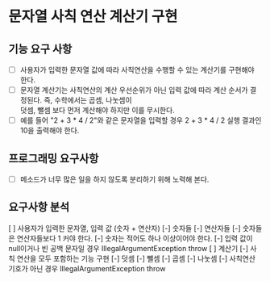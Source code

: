 # 문자열 사칙 연산 계산기 구현
## 기능 요구 사항
- [ ] 사용자가 입력한 문자열 값에 따라 사칙연산을 수행할 수 있는 계산기를 구현해야 한다.
- [ ] 문자열 계산기는 사칙연산의 계산 우선순위가 아닌 입력 값에 따라 계산 순서가 결정된다. 즉, 수학에서는 곱셈, 나눗셈이  
      덧셈, 뺄셈 보다 먼저 계산해야 하지만 이를 무시한다.
- [ ] 예를 들어 "2 + 3 * 4 / 2"와 같은 문자열을 입력할 경우 2 + 3 * 4 / 2 실행 결과인 10을 출력해야 한다.

## 프로그래밍 요구사항
- [ ] 메소드가 너무 많은 일을 하지 않도록 분리하기 위해 노력해 본다.

## 요구사항 분석
[ ] 사용자가 입력한 문자열, 입력 값 (숫자 + 연산자)
    [-] 숫자들
    [-] 연산자들
    [-] 숫자들은 연산자들보다 1 커야 한다.
    [-] 숫자는 적어도 하나 이상이어야 한다.
    [-] 입력 값이 null이거나 빈 공백 문자일 경우 IllegalArgumentException throw
[ ] 계산기
    [-] 사칙 연산을 모두 포함하는 기능 구현
        [-] 덧셈
        [-] 뺄셈
        [-] 곱셈
        [-] 나눗셈
        [-] 사칙연산 기호가 아닌 경우 IllegalArgumentException throw
